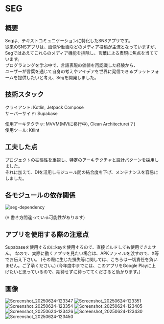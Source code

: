 # SEG

## 概要

Segは、テキストコミュニケーションに特化したSNSアプリです。<br>
従来のSNSアプリは、画像や動画などのメディア投稿が主流となっていますが、<br>
Segではあえてこれらのメディア機能を排除し、言葉による表現に焦点を当てています。<br>
プログラミングを学ぶ中で、言語表現の価値を再認識した経験から、<br>
ユーザーが言葉を通じて自身の考えやアイデアを世界に発信できるプラットフォームを提供したいと考え、Segを開発しました。<br>

## 技術スタック

クライアント: Kotlin, Jetpack Compose<br>
サーバーサイド: Supabase<br>

使用アーキテクチャ: MVVM(MVIに移行中), Clean Architecture(？)<br>
使用ツール: Ktlint<br>

## 工夫した点

プロジェクトの拡張性を重視し、特定のアーキテクチャと設計パターンを採用しました。<br>
それに加えて、DIを活用しモジュール間の結合度を下げ、メンテナンスを容易にしました。<br>

## 各モジュールの依存関係

![seg-dependency](https://github.com/user-attachments/assets/e632063c-c68c-432c-b423-cce40cb8768a)

(※ 書き方間違っている可能性があります)


## アプリを使用する際の注意点

Supabaseを使用するのにkeyを使用するので、直接ビルドしても使用できません。
なので、実際に動くアプリを見たい場合は、APKファイルを渡すので、X等でお伝え下さい。
(その際に生じた損失等に関しては、こちらは一切責任を負いません。ご了承ください。)
(今年度中までには、このアプリをGoogle Playに上げたいと思っているので、期待せずに待っててくださると助かります。)

## 画像
![Screenshot_20250624-123347](https://github.com/user-attachments/assets/83afea2f-0144-40bd-873a-f68b6b68b68d)
![Screenshot_20250624-123351](https://github.com/user-attachments/assets/04a893b3-a5e6-4197-9e59-cbe722ddc40e)
![Screenshot_20250624-123354](https://github.com/user-attachments/assets/24259c1d-5cf4-4d2c-b740-d972da4845eb)
![Screenshot_20250624-123405](https://github.com/user-attachments/assets/ee7edcb4-f890-4827-88cc-5d7b199dbac0)
![Screenshot_20250624-123426](https://github.com/user-attachments/assets/2d67ef67-8b49-49f6-a09e-c8ca4df06fbf)
![Screenshot_20250624-123430](https://github.com/user-attachments/assets/330a27d2-eb35-44e4-8759-c54dbaa473f1)
![Screenshot_20250624-123450](https://github.com/user-attachments/assets/90534b99-c9b0-4db8-947d-526bc1e867d4)


